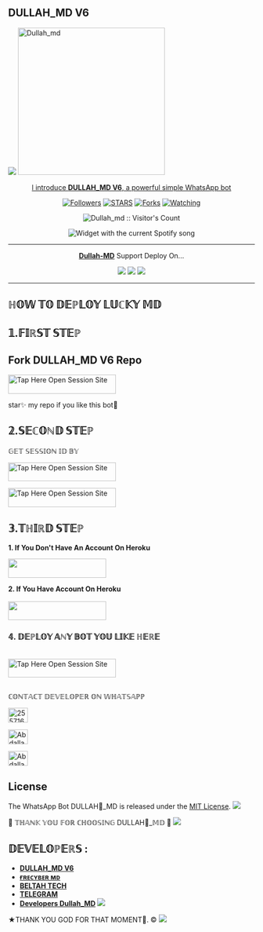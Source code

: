 ## DULLAH_MD V6

 <a href="https://github.com/DenverCoder1/readme-typing-svg"><img src="https://readme-typing-svg.herokuapp.com?font=Time+New+Roman&color=red&size=25&center=true&vCenter=true&width=600&height=100&lines=I'm+Dullah+md+Created+by+Dullah.&heart;++;Self-taught+Back-Created+By,;Dullah md+Ezra+Am+The,;Best+Is+Bot+For+You+To,;Deploy..<3"></a>
 <a href="https://whatsapp.com/channel/GufiUEQ7Jj1D2kszcZqOgx">
 <img alt="Dullah_md" height="300" src="https://files.catbox.moe/hegdag.jpg">
  
</h1> 
<p align="center">l introduce <b>DULLAH_MD V6</b>, a powerful simple WhatsApp bot </p>

</p>
  <p align="center">
<a href="https://github.com/abdallahsalimjuma?tab=followers"><img title="Followers" src="https://img.shields.io/github/followers/Dullah-MD?label=Followers&style=social"></a>
<a href="https://github.com/abdallahsalimjuma/Dullah-MD/stargazers/"><img title="STARS" src="https://img.shields.io/github/stars/abdallahsalimjuma/Dullah-MD?&style=social"></a>
<a href="https://github.com/abdallahsalimjuma/Dullah-MD/network/members"><img title="Forks" src="https://img.shields.io/github/forks/abdallahsalimjuma/Dullah-MD?style=social"></a>
<a href="https://github.com/abdallahsalimjuma/Dullah-MD_md/watchers"><img title="Watching" src="https://img.shields.io/github/watchers/abdallahsalimjuma/Dullah-MD?label=Watching&style=social"></a>

</p>
<p align="center"><img src="https://profile-counter.glitch.me/{Dullah_md}/count.svg" alt="Dullah_md :: Visitor's Count"/></p>

</a>
  <div align="center">
  <img src="https://spogit.vercel.app/api?theme=dark&black=true&scan=true" alt="Widget with the current Spotify song"  />
</div>

---

<p align="center">
  <a href="https://github.com/abdallahsalimjuma/Dullah_md"><b>Dullah-MD</b></a> Support Deploy On...
</p>

<p align="center">
  <a href="https://github.com/Dullah_md/Dullah_Md/blob/main/temp/deploy-on-vps.md"><img src="https://img.shields.io/badge/self hosting-3d1513?style=for-the-badge&logo=serverless&logoColor=FD5750"></a>
  <a href="https://dashboard.heroku.com/new?template=https://github.com/abdallahsalimjuma/Dullah-Md/tree/main"><img src="https://img.shields.io/badge/heroku-9d7acc?style=for-the-badge&logo=heroku&logoColor=430098"></a>
  <a href="https://youtu.be/izoxfW3anrU"><img src="https://img.shields.io/badge/CodeSpace-green?colorA=%23ff000&colorB=%23017e40&style=for-the-badge&logo=git&logoColor=white"></a>
</p>



    
 
 



---





## ℍ𝕆𝕎 𝕋𝕆 𝔻𝔼ℙ𝕃𝕆𝕐 𝕃𝕌ℂ𝕂𝕐 𝕄𝔻


## 𝟙.𝔽𝕀ℝ𝕊𝕋 𝕊𝕋𝔼ℙ 
## Fork DULLAH_MD V6 Repo


<a href="https://github.com/abdallahsalimjuma/Dullah_MD/fork"><img title="Tap Here Open Session Site" src="https://img.shields.io/badge/FORK THIS REPO-h?color=black&style=for-the-badge&logo=msi" width="220" height="38.45"/></a></p>

star✨ my repo if you like this bot🤖


## 𝟚.𝕊𝔼ℂ𝕆ℕ𝔻 𝕊𝕋𝔼ℙ 


 𝔾𝔼𝕋 𝕊𝔼𝕊𝕊𝕀𝕆ℕ 𝕀𝔻 𝔹𝕐
 

<a href="https://Dulla MD-site-59b16cd2d3d0.herokuapp.com/qr"><img title="Tap Here Open Session Site" src="https://img.shields.io/badge/QR CODE-h?color=black&style=for-the-badge&logo=msi" width="220" height="38.45"/></a></p>


 
<a href="https://Dullah md-site-59b16cd2d3d0.herokuapp.com/"><img title="Tap Here Open Session Site" src="https://img.shields.io/badge/PAIRING CODE-h?color=black&style=for-the-badge&logo=msi" width="220" height="38.45"/></a></p>


## 𝟛.𝕋ℍ𝕀ℝ𝔻 𝕊𝕋𝔼ℙ 
**1. If You Don't Have An Account On Heroku**

<a href="https://signup.heroku.com">
 <img src="https://img.shields.io/badge/Create%20Account%20Now-black?style=for-the-badge&logo=heroku" width="200" height="38.45"/></a></p>

**2. If You Have Account On Heroku**       
<br>
<a href="https://dashboard.heroku.com/new?template=https://github.com/Dullah_md/Dullah_Md/tree/main">
 <img src="https://img.shields.io/badge/Deploy%20To%20Heroku-black?style=for-the-badge&logo=heroku" width="200" height="38.45"/></a></p>


### 𝟜. 𝔻𝔼ℙ𝕃𝕆𝕐 𝔸ℕ𝕐 𝔹𝕆𝕋 𝕐𝕆𝕌 𝕃𝕀𝕂𝔼 ℍ𝔼ℝ𝔼

<br>
<a href="https://github.com/abdallahsalimjuma/BOTS-SITE/tree/main"><img title="Tap Here Open Session Site" src="https://img.shields.io/badge/BOTS-SITE -h?color=black&style=for-the-badge&logo=msi" width="220" height="38.45"/></a></p>

##



ℂ𝕆ℕ𝕋𝔸ℂ𝕋 𝔻𝔼𝕍𝔼𝕃𝕆ℙ𝔼ℝ 𝕆ℕ 𝕎ℍ𝔸𝕋𝕊𝔸ℙℙ 

<a href="http://wa.me/255716945971" target="blank"><img align="center" src="https://raw.githubusercontent.com/rahuldkjain/github-profile-readme-generator/master/src/images/icons/Social/whatsapp.svg" alt="255716945971" height="30" width="40" /></a>


<a href="https://whatsapp.com/channel/GufiUEQ7Jj1D2kszcZqOgx" target="blank"><img align="center" src="https://raw.githubusercontent.com/rahuldkjain/github-profile-readme-generator/master/src/images/icons/Social/whatsapp.svg" alt="Abdallah" height="30" width="40" /></a>


<a href="https://www.youtube.com/@herokuplatform" target="blank"><img align="center" src="https://raw.githubusercontent.com/rahuldkjain/github-profile-readme-generator/master/src/images/icons/Social/youtube.svg" alt="Abdallah" height="30" width="40" /></a>


## License

The WhatsApp Bot DULLAH👊_MD is released under the [MIT License](https://opensource.org/licenses/MIT).
<a><img src='https://i.imgur.com/LyHic3i.gif'/></a>

🙏 𝕋ℍ𝔸ℕ𝕂 𝕐𝕆𝕌 𝔽𝕆ℝ ℂℍ𝕆𝕆𝕊𝕀ℕ𝔾 DULLAH👊_𝕄𝔻 🌟
<a><img src='https://i.imgur.com/LyHic3i.gif'/></a>

## 𝔻𝔼𝕍𝔼𝕃𝕆ℙ𝔼ℝ𝕊 :

- [**DULLAH_MD V6**](https://github.com/abdallahsalimjuma)
- [**ғʀᴇᴄʏʙᴇʀ ᴍᴅ**](https://github.com/abdallahsalimjuma)
- [**BELTAH TECH**](https://github.com/BELTAHMD)
- [**TELEGRAM**](t.me/Dullah)
- [**Developers Dullah_MD**](https://www.youtube.com/@herokuplatform)
 <a><img src='https://i.imgur.com/LyHic3i.gif'/></a>
 
★THANK YOU GOD FOR THAT MOMENT🙏. ©
<a><img src='https://i.imgur.com/LyHic3i.gif'/></a>

     


